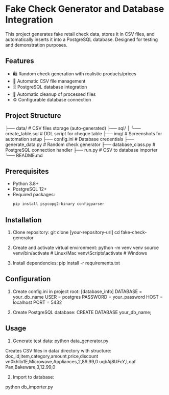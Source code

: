 # Fake Check Generator and Database Integration

This project generates fake retail check data, stores it in CSV files, and automatically inserts it into a PostgreSQL database. Designed for testing and demonstration purposes.

## Features

- 🛍️ Random check generation with realistic products/prices
- 📁 Automatic CSV file management
- 🗄️ PostgreSQL database integration
- 🧹 Automatic cleanup of processed files
- ⚙️ Configurable database connection

## Project Structure
├── data/ # CSV files storage (auto-generated)
├── sql/
│ └── create_table.sql # DDL script for cheque table
├── img/ # Screenshots for automation setup
├── config.ini # Database credentials
├── generate_data.py # Random check generator
├── database_class.py # PostgreSQL connection handler
├── run.py # CSV to database importer
└── README.md

## Prerequisites

- Python 3.8+
- PostgreSQL 12+
- Required packages:
  ```bash
  pip install psycopg2-binary configparser

## Installation

1. Clone repository:
git clone [your-repository-url]
cd fake-check-generator

2. Create and activate virtual environment:
python -m venv venv
source venv/bin/activate  # Linux/Mac
venv\Scripts\activate     # Windows

3. Install dependencies:
pip install -r requirements.txt

## Configuration
1. Create config.ini in project root:
[database_info]
DATABASE = your_db_name
USER = postgres
PASSWORD = your_password
HOST = localhost
PORT = 5432

2. Create PostgreSQL database:
CREATE DATABASE your_db_name;

## Usage

1. Generate test data:
python data_generator.py

Creates CSV files in data/ directory with structure:
doc_id,item,category,amount,price,discount
vn0khIlo1E,Microwave,Appliances,2,89.99,0
uqbAj8UFcY,Loaf Pan,Bakeware,3,12.99,0

2. Import to database:

python db_importer.py




